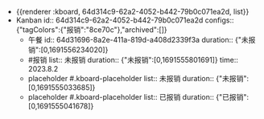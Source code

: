 - {{renderer :kboard, 64d314c9-62a2-4052-b442-79b0c071ea2d, list}}
- Kanban
  id:: 64d314c9-62a2-4052-b442-79b0c071ea2d
  configs:: {"tagColors":{"报销":"8ce70c"},"archived":[]}
	- 午餐
	  id:: 64d31696-8a2e-411a-819d-a408d2339f3a
	  duration:: {"未报销":[0,1691556234020]}
	- #报销
	  list:: 未报销
	  duration:: {"未报销":[0,1691555801691]}
	  time:: 2023.8.2
	- placeholder #.kboard-placeholder
	  list:: 未报销
	  duration:: {"未报销":[0,1691555033685]}
	- placeholder #.kboard-placeholder
	  list:: 已报销
	  duration:: {"已报销":[0,1691555041678]}
